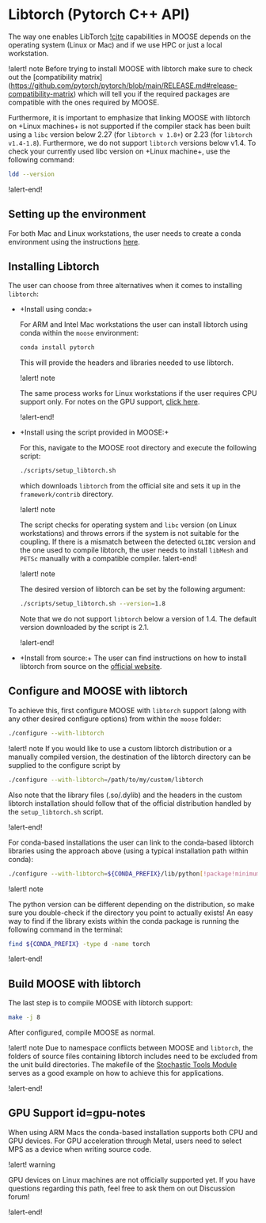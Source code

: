 # Libtorch (Pytorch C++ API)

The way one enables LibTorch [!cite](paszke2019pytorch) capabilities in MOOSE depends on
the operating system (Linux or Mac) and if we use HPC or just a local workstation.

!alert! note
Before trying to install MOOSE with libtorch make sure to check out the [compatibility matrix]
(https://github.com/pytorch/pytorch/blob/main/RELEASE.md#release-compatibility-matrix)
which will tell you if the required packages are compatible with the ones required by MOOSE.

Furthermore, it is important to emphasize that
linking MOOSE with libtorch on +Linux machines+ is not supported if the compiler stack has been built
using a `libc` version below 2.27 (for `libtorch v 1.8+`)
or 2.23 (for `libtorch v1.4-1.8`). Furthermore, we do not support `libtorch` versions below
v1.4. To check your currently used libc version on +Linux machine+, use the following command:

```bash
ldd --version
```

!alert-end!

## Setting up the environment

For both Mac and Linux workstations, the user needs to create a conda environment using the
instructions [here](installation/conda.md).

## Installing Libtorch

The user can choose from three alternatives when it comes to installing `libtorch`:

- +Install using conda:+

  For ARM and Intel Mac workstations the user can install libtorch using conda within the `moose` environment:

  ```bash
  conda install pytorch
  ```

  This will provide the headers and libraries needed to use libtorch.

  !alert! note

  The same process works for Linux workstations if the user requires CPU support only.
  For notes on the GPU support, [click here](gpu-notes).

  !alert-end!

- +Install using the script provided in MOOSE:+

  For this, navigate to the MOOSE root directory and execute the following script:

  ```bash
  ./scripts/setup_libtorch.sh
  ```

  which downloads `libtorch` from the official site and sets it up in the `framework/contrib`
  directory.

  !alert! note

  The script checks for operating system and `libc` version (on Linux workstations)
  and throws errors if the system is not suitable for the coupling. If there is a mismatch
  between the detected `GLIBC` version and the one used to compile libtorch, the user needs
  to install `libMesh` and `PETSc` manually with a compatible compiler.
  !alert-end!

  !alert! note

  The desired version of libtorch can be set by the following argument:

  ```bash
  ./scripts/setup_libtorch.sh --version=1.8
  ```

  Note that we do not support `libtorch` below a version of 1.4. The default
  version downloaded by the script is 2.1.

  !alert-end!

- +Install from source:+
  The user can find instructions on how to install libtorch from source on the
  [official website](https://github.com/pytorch/pytorch/blob/master/docs/libtorch.rst).


## Configure and MOOSE with libtorch

To achieve this, first configure MOOSE with `libtorch` support (along with any other desired configure options)
from within the `moose` folder:

```bash
./configure --with-libtorch
```

!alert! note
If you would like to use a custom libtorch distribution or a manually compiled
version, the destination of the libtorch directory can be supplied to the
configure script by

```bash
./configure --with-libtorch=/path/to/my/custom/libtorch
```

Also note that the library files (.so/.dylib) and the headers in the custom
libtorch installation should follow that of the official distribution handled
by the `setup_libtorch.sh` script.

!alert-end!

For conda-based installations the user can link to the conda-based libtorch libraries
using the approach above (using a typical installation path within conda):

```bash
./configure --with-libtorch=${CONDA_PREFIX}/lib/python[!package!minimum_python]/site-packages/torch
```

!alert! note

The python version can be different depending on the distribution, so make sure you double-check if
the directory you point to actually exists!
An easy way to find if the library exists within the conda package is running the following command in the terminal:

```bash
find ${CONDA_PREFIX} -type d -name torch
```

!alert-end!

## Build MOOSE with libtorch

The last step is to compile MOOSE with libtorch support:

```bash
make -j 8
```

After configured, compile MOOSE as normal.

!alert! note
Due to namespace conflicts between MOOSE and `libtorch`, the folders of source files
containing libtorch includes need to be excluded from the unit build directories.
The makefile of the [Stochastic Tools Module](stochastic_tools/stochastic_tools.mk)
serves as a good example on how to achieve this for applications.

!alert-end!

## GPU Support id=gpu-notes

When using ARM Macs the conda-based installation supports both CPU and GPU devices.
For GPU acceleration through Metal, users need to select MPS as a device when writing source code.

!alert! warning

GPU devices on Linux machines are not officially supported yet. If you have questions regarding
this path, feel free to ask them on out Discussion forum!

!alert-end!
